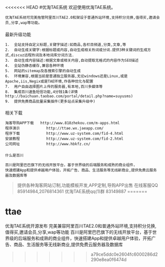 <<<<<<< HEAD
#优淘TAE系统
    欢迎使用优淘TAE系统。

    优淘TAE系统可完美拖管阿里百川TAE2.0和架设于普通外站环境,支持积分兑换,值得买,邀请会员,分享,wap等功能。

#### 
   最新升级功能
   
	1.	全站支持自定义标题,关键字描述:如商品,各栏目频道,分类,文章,等
	2.	自动生成关键字:根据标题或内容,自动生成相关热词或分词.提供3种关键词的生成方式,discuz远程热词及本地词库分词方法.
	3.	自动生成内容描述:根据文章或相关内容,自动提取无格式的内容作为SEO描述
	4.	全站伪静态缓存,兼容各种环境
	5.	网站的sitemap及各搜索引擎的自动生成
	6.	环境兼容,根据当前是普通独立服务器,无论windows还是Linux,或是Apache,iis,Negix或是TAE环境,作各种优化与配置
	7.	用户自由选择图片上传的服务器,有本地,百川多媒体等
	8.	集成百川速鱼短信功能,4分钱1条(详情http://baichuan.taobao.com/portal/detail.php?name=suyusms)
	9.	提供免费商品批量采集插件(更多站点采集升级中)

#### 
   相关下载

    淘客导购APP下载 	http://www.818zhekou.com/m-apps.html
	程序演示 			http://ttae.wx.jaeapp.com/
	程序下载 			http://www.uz-system.com/fid-4.html
	安装教程 			http://www.uz-system.com/fid-2.html
	公司网址 			http://www.hbkfz.cn/

#### 
	什么是百川
	
	百川是阿里巴巴旗下的无线开放平台，基于世界级的后端服务和成熟的商业组件，
	快速搭建App和提供卓越用户体验，开拓广告、商品、生活服务等无线新商业,提供免费云服务器及数据库等


> 提供各种淘客网站订制,功能模板开发,APP定制,导购APP出售
> 在线客服QQ 85914984,2076814361
> 优淘TAE系统qq(1)群 83149887
=======
# ttae
优淘TAE系统开源发布 完美兼容阿里百川TAE2.0和普通外站环境,支持积分兑换,值得买,邀请会员,分享,wap等功能  百川是阿里巴巴旗下的无线开放平台，基于世界级的后端服务和成熟的商业组件，快速搭建App和提供卓越用户体验，开拓广告、商品、生活服务等无线新商业,提供免费云服务器及数据库
>>>>>>> a79ce5ddc0e2604fc6000286d2290e8ea0f6474d
